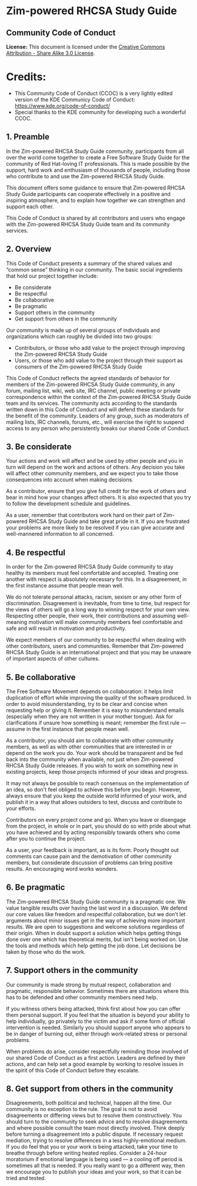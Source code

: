 # Zim-powered RHCSA Study Guide 
## Community Code of Conduct

**License:** This document is licensed under the [Creative Commons Attribution - Share Alike 3.0 License](LICENSE2.md).

# Credits: 
   * This Community Code of Conduct (CCOC) is a very lightly edited version of the KDE Communicy Code of Conduct: https://www.kde.org/code-of-conduct/
   * Special thanks to the KDE community for developing such a wonderful CCOC.

## 1. Preamble

In the Zim-powered RHCSA Study Guide community, participants from all over the world come together to create a Free Software Study Guide for the community of Red Hat-loving IT professionals. This is made possible by the support, hard work and enthusiasm of thousands of people, including those who contribute to and use the Zim-powered RHCSA Study Guide.

This document offers some guidance to ensure that Zim-powered RHCSA Study Guide participants can cooperate effectively in a positive and inspiring atmosphere, and to explain how together we can strengthen and support each other.

This Code of Conduct is shared by all contributors and users who engage with the Zim-powered RHCSA Study Guide team and its community services.

## 2. Overview

This Code of Conduct presents a summary of the shared values and “common sense” thinking in our community. The basic social ingredients that hold our project together include:
   * Be considerate 
   * Be respectful 
   * Be collaborative 
   * Be pragmatic 
   * Support others in the community 
   * Get support from others in the community 

Our community is made up of several groups of individuals and organizations which can roughly be divided into two groups:
   * Contributors, or those who add value to the project through improving the Zim-powered RHCSA Study Guide
   * Users, or those who add value to the project through their support as consumers of the Zim-powered RHCSA Study Guide

This Code of Conduct reflects the agreed standards of behavior for members of the Zim-powered RHCSA Study Guide community, in any forum, mailing list, wiki, web site, IRC channel, public meeting or private correspondence within the context of the Zim-powered RHCSA Study Guide team and its services. The community acts according to the standards written down in this Code of Conduct and will defend these standards for the benefit of the community. Leaders of any group, such as moderators of mailing lists, IRC channels, forums, etc., will exercise the right to suspend access to any person who persistently breaks our shared Code of Conduct.

## 3. Be considerate

Your actions and work will affect and be used by other people and you in turn will depend on the work and actions of others. Any decision you take will affect other community members, and we expect you to take those consequences into account when making decisions.

As a contributor, ensure that you give full credit for the work of others and bear in mind how your changes affect others. It is also expected that you try to follow the development schedule and guidelines.

As a user, remember that contributors work hard on their part of Zim-powered RHCSA Study Guide and take great pride in it. If you are frustrated your problems are more likely to be resolved if you can give accurate and well-mannered information to all concerned.

## 4. Be respectful

In order for the Zim-powered RHCSA Study Guide community to stay healthy its members must feel comfortable and accepted. Treating one another with respect is absolutely necessary for this. In a disagreement, in the first instance assume that people mean well.

We do not tolerate personal attacks, racism, sexism or any other form of discrimination. Disagreement is inevitable, from time to time, but respect for the views of others will go a long way to winning respect for your own view. Respecting other people, their work, their contributions and assuming well-meaning motivation will make community members feel comfortable and safe and will result in motivation and productivity.

We expect members of our community to be respectful when dealing with other contributors, users and communities. Remember that Zim-powered RHCSA Study Guide is an international project and that you may be unaware of important aspects of other cultures.

## 5. Be collaborative

The Free Software Movement depends on collaboration: it helps limit duplication of effort while improving the quality of the software produced. In order to avoid misunderstanding, try to be clear and concise when requesting help or giving it. Remember it is easy to misunderstand emails (especially when they are not written in your mother tongue). Ask for clarifications if unsure how something is meant; remember the first rule — assume in the first instance that people mean well.

As a contributor, you should aim to collaborate with other community members, as well as with other communities that are interested in or depend on the work you do. Your work should be transparent and be fed back into the community when available, not just when Zim-powered RHCSA Study Guide releases. If you wish to work on something new in existing projects, keep those projects informed of your ideas and progress.

It may not always be possible to reach consensus on the implementation of an idea, so don't feel obliged to achieve this before you begin. However, always ensure that you keep the outside world informed of your work, and publish it in a way that allows outsiders to test, discuss and contribute to your efforts.

Contributors on every project come and go. When you leave or disengage from the project, in whole or in part, you should do so with pride about what you have achieved and by acting responsibly towards others who come after you to continue the project.

As a user, your feedback is important, as is its form. Poorly thought out comments can cause pain and the demotivation of other community members, but considerate discussion of problems can bring positive results. An encouraging word works wonders.

## 6. Be pragmatic

The Zim-powered RHCSA Study Guide community is a pragmatic one. We value tangible results over having the last word in a discussion. We defend our core values like freedom and respectful collaboration, but we don't let arguments about minor issues get in the way of achieving more important results. We are open to suggestions and welcome solutions regardless of their origin. When in doubt support a solution which helps getting things done over one which has theoretical merits, but isn't being worked on. Use the tools and methods which help getting the job done. Let decisions be taken by those who do the work.

## 7. Support others in the community

Our community is made strong by mutual respect, collaboration and pragmatic, responsible behavior. Sometimes there are situations where this has to be defended and other community members need help.

If you witness others being attacked, think first about how you can offer them personal support. If you feel that the situation is beyond your ability to help individually, go privately to the victim and ask if some form of official intervention is needed. Similarly you should support anyone who appears to be in danger of burning out, either through work-related stress or personal problems.

When problems do arise, consider respectfully reminding those involved of our shared Code of Conduct as a first action. Leaders are defined by their actions, and can help set a good example by working to resolve issues in the spirit of this Code of Conduct before they escalate.

## 8. Get support from others in the community

Disagreements, both political and technical, happen all the time. Our community is no exception to the rule. The goal is not to avoid disagreements or differing views but to resolve them constructively. You should turn to the community to seek advice and to resolve disagreements and where possible consult the team most directly involved.
Think deeply before turning a disagreement into a public dispute. If necessary request mediation, trying to resolve differences in a less highly-emotional medium. If you do feel that you or your work is being attacked, take your time to breathe through before writing heated replies. Consider a 24-hour moratorium if emotional language is being used — a cooling off period is sometimes all that is needed. If you really want to go a different way, then we encourage you to publish your ideas and your work, so that it can be tried and tested.


